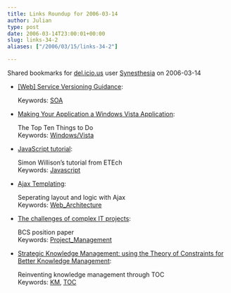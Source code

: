 ```yaml
---
title: Links Roundup for 2006-03-14
author: Julian
type: post
date: 2006-03-14T23:00:01+00:00
slug: links-34-2 
aliases: ["/2006/03/15/links-34-2"]

---
```

Shared bookmarks for [del.icio.us][1] user  [Synesthesia][2] on 2006-03-14

  * [[Web] Service Versioning Guidance][3]:
  
       
    Keywords: [SOA][4]
  * [Making Your Application a Windows Vista Application][5]:
  
    The Top Ten Things to Do   
    Keywords: [Windows/Vista][6]
  * [JavaScript tutorial][7]:
  
    Simon Willison&#8217;s tutorial from ETEch   
    Keywords: [Javascript][8]
  * [Ajax Templating][9]:
  
    Seperating layout and logic with Ajax   
    Keywords: [Web_Architecture][10]
  * [The challenges of complex IT projects][11]:
  
    BCS position paper   
    Keywords: [Project_Management][12]
  * [Strategic Knowledge Management: using the Theory of Constraints for Better Knowledge Management][13]:
  
    Reinventing knowledge management through TOC   
    Keywords: [KM][14], [TOC][15]

 [1]: https://del.icio.us/
 [2]: https://del.icio.us/synesthesia
 [3]: https://blogs.msdn.com/donsmith/archive/2006/01/31/520338.aspx "https://blogs.msdn.com/donsmith/archive/2006/01/31/520338.aspx"
 [4]: https://del.icio.us/synesthesia/SOA
 [5]: https://msdn.microsoft.com/library/default.asp?url=/library/en-us/dnlong/html/vistatopten.asp "https://msdn.microsoft.com/library/default.asp?url=/library/en-us/dnlong/html/vistatopten.asp"
 [6]: https://del.icio.us/synesthesia/Windows/Vista
 [7]: https://simon.incutio.com/archive/2006/03/07/etech "https://simon.incutio.com/archive/2006/03/07/etech"
 [8]: https://del.icio.us/synesthesia/Javascript
 [9]: https://www.ajaxian.com/archives/ajax-templating-seperation-of-layout-and-logic "https://www.ajaxian.com/archives/ajax-templating-seperation-of-layout-and-logic"
 [10]: https://del.icio.us/synesthesia/Web_Architecture
 [11]: https://www.bcs.org/server.php?show=conWebDoc.1167 "https://www.bcs.org/server.php?show=conWebDoc.1167"
 [12]: https://del.icio.us/synesthesia/Project_Management
 [13]: https://www.billbrantley.com/strategic_knowledge_management.pdf "https://www.billbrantley.com/strategic_knowledge_management.pdf"
 [14]: https://del.icio.us/synesthesia/KM
 [15]: https://del.icio.us/synesthesia/TOC